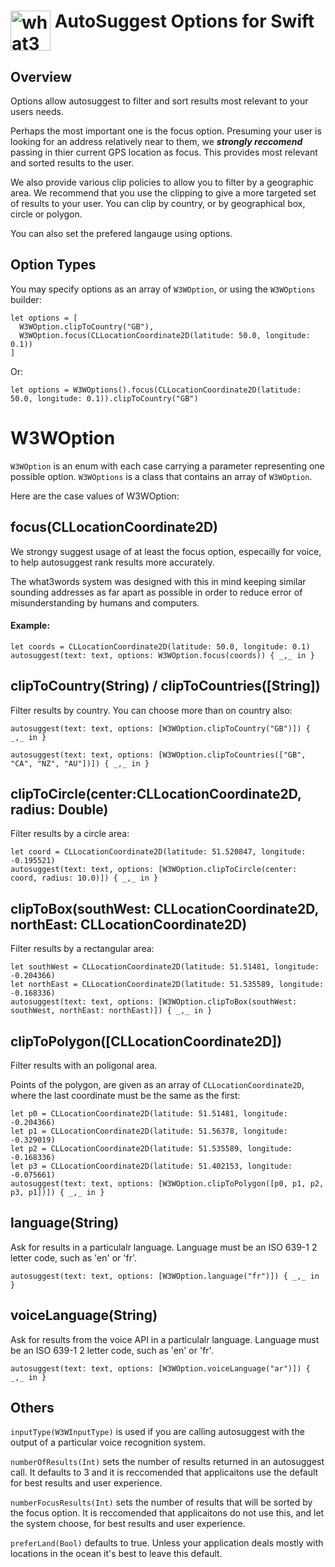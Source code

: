 # <img valign='top' src="https://what3words.com/assets/images/w3w_square_red.png" width="64" height="64" alt="what3words">&nbsp;AutoSuggest  Options for Swift


Overview
--------

Options allow autosuggest to filter and sort results most relevant to your users needs.

Perhaps the most important one is the focus option. Presuming your user is looking for an address relatively near to them, we ***strongly reccomend*** passing in thier current GPS location as focus.  This provides most relevant and sorted results to the user.

We also provide various clip policies to allow you to filter by a geographic area. We recommend that you use the clipping to give a more targeted set of results to your user. You can clip by country, or by geographical box, circle or polygon.

You can also set the prefered langauge using options.


Option Types
------------

You may specify options as an array of `W3WOption`, or using the `W3WOptions` builder: 

```
let options = [
  W3WOption.clipToCountry("GB"),
  W3WOption.focus(CLLocationCoordinate2D(latitude: 50.0, longitude: 0.1))
]
```
Or:

```    
let options = W3WOptions().focus(CLLocationCoordinate2D(latitude: 50.0, longitude: 0.1)).clipToCountry("GB")
```

# W3WOption

`W3WOption` is an enum with each case carrying a parameter representing one possible option.  `W3WOptions` is a class that contains an array of `W3WOption`.

Here are the case values of W3WOption:

focus(CLLocationCoordinate2D)
----------------

We strongy suggest usage of at least the focus option, especailly for voice, to help autosuggest rank results more accurately.  

The what3words system was designed with this in mind keeping similar sounding addresses as far apart as possible in order to reduce error of misunderstanding by humans and computers.

#### Example:

```
let coords = CLLocationCoordinate2D(latitude: 50.0, longitude: 0.1)
autosuggest(text: text, options: W3WOption.focus(coords)) { _,_ in }
```

clipToCountry(String) / clipToCountries([String])
----------------
Filter results by country.  You can choose more than on country also:

```
autosuggest(text: text, options: [W3WOption.clipToCountry("GB")]) { _,_ in }
```
```
autosuggest(text: text, options: [W3WOption.clipToCountries(["GB", "CA", "NZ", "AU"])]) { _,_ in }
```

clipToCircle(center:CLLocationCoordinate2D, radius: Double)
----------------
Filter results by a circle area:

```
let coord = CLLocationCoordinate2D(latitude: 51.520847, longitude: -0.195521)
autosuggest(text: text, options: [W3WOption.clipToCircle(center: coord, radius: 10.0)]) { _,_ in }
```

clipToBox(southWest: CLLocationCoordinate2D, northEast: CLLocationCoordinate2D)
----------------
Filter results by a rectangular area:

```
let southWest = CLLocationCoordinate2D(latitude: 51.51481, longitude: -0.204366)
let northEast = CLLocationCoordinate2D(latitude: 51.535589, longitude: -0.168336)
autosuggest(text: text, options: [W3WOption.clipToBox(southWest: southWest, northEast: northEast)]) { _,_ in }
```

clipToPolygon([CLLocationCoordinate2D])
----------------
Filter results with an poligonal area.

Points of the polygon, are given as an array of `CLLocationCoordinate2D`, where the last coordinate must be the same as the first:

```
let p0 = CLLocationCoordinate2D(latitude: 51.51481, longitude: -0.204366)
let p1 = CLLocationCoordinate2D(latitude: 51.56378, longitude: -0.329019)
let p2 = CLLocationCoordinate2D(latitude: 51.535589, longitude: -0.168336)
let p3 = CLLocationCoordinate2D(latitude: 51.402153, longitude: -0.075661)
autosuggest(text: text, options: [W3WOption.clipToPolygon([p0, p1, p2, p3, p1])]) { _,_ in }
```
language(String)
----------------
Ask for results in a particulalr language.  Language must be an ISO 639-1 2 letter code, such as 'en' or 'fr'.

```
autosuggest(text: text, options: [W3WOption.language("fr")]) { _,_ in }
```

voiceLanguage(String)
----------------
Ask for results from the voice API in a particulalr language.  Language must be an ISO 639-1 2 letter code, such as 'en' or 'fr'.

```
autosuggest(text: text, options: [W3WOption.voiceLanguage("ar")]) { _,_ in }
```

Others
----------------
`inputType(W3WInputType)` is used if you are calling autosuggest with the output of a particular voice recognition system.

`numberOfResults(Int)` sets the number of results returned in an autosuggest call.  It defaults to 3 and it is reccomended that applicaitons use the default for best results and user experience.

`numberFocusResults(Int)` sets the number of results that will be sorted by the focus option.  It is reccomended that applicaitons do not use this, and let the system choose, for best results and user experience.

`preferLand(Bool)` defaults to true.  Unless your application deals mostly with locations in the ocean it's best to leave this default.
